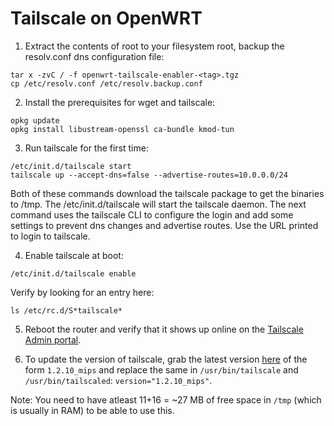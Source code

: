 # Tailscale on OpenWRT

1. Extract the contents of root to your filesystem root, backup the resolv.conf dns configuration file:
```
tar x -zvC / -f openwrt-tailscale-enabler-<tag>.tgz
cp /etc/resolv.conf /etc/resolv.backup.conf
```

2. Install the prerequisites for wget and tailscale:
```
opkg update
opkg install libustream-openssl ca-bundle kmod-tun
```

3. Run tailscale for the first time:
```
/etc/init.d/tailscale start
tailscale up --accept-dns=false --advertise-routes=10.0.0.0/24
```

Both of these commands download the tailscale package to get the binaries to /tmp.
The /etc/init.d/tailscale will start the tailscale daemon. 
The next command uses the tailscale CLI to configure the login and add some settings to prevent dns changes and advertise routes. Use the URL printed to login to tailscale.

4. Enable tailscale at boot:
```
/etc/init.d/tailscale enable
```

Verify by looking for an entry here:
```
ls /etc/rc.d/S*tailscale*
```

5. Reboot the router and verify that it shows up online on the [Tailscale Admin portal](https://login.tailscale.com/admin/machines).

6. To update the version of tailscale, grab the latest version [here](https://pkgs.tailscale.com/stable/#static) of the form `1.2.10_mips` and replace the same in `/usr/bin/tailscale` and `/usr/bin/tailscaled`: `version="1.2.10_mips"`.

Note: You need to have atleast 11+16 = ~27 MB of free space in `/tmp` (which is usually in RAM) to be able to use this.
